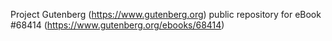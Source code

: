 Project Gutenberg (https://www.gutenberg.org) public repository for eBook #68414 (https://www.gutenberg.org/ebooks/68414)
